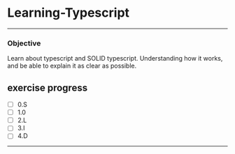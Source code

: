 # Learning-Typescript
---

### Objective
Learn about typescript and SOLID typescript. Understanding how it works, and be able to explain it as clear as possible.


## exercise progress
- [ ] 0.S
- [ ] 1.0
- [ ] 2.L
- [ ] 3.I
- [ ] 4.D
---

